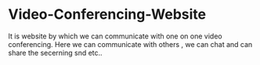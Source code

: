 # Video-Conferencing-Website
It is website by which we can communicate with one on one video conferencing. Here we can communicate with others , we can chat and can share the secerning snd etc.. 
